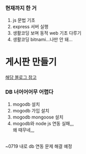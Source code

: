 ### 현재까지 한 거

1) js 문법 기초 <br>
1) express 서버 실행 <br>
2) 생활코딩 보며 동적 web 기초 다루기 <br>
3) 생활코딩 bitnami...나만 안 돼...

# 게시판 만들기
[해당 블로그 참고](https://www.a-mean-blog.com/ko/blog/Node-JS-%EC%B2%AB%EA%B1%B8%EC%9D%8C/Hello-World/Express%EB%A1%9C-%EC%84%9C%EB%B2%84-%EC%8B%A4%ED%96%89%ED%95%98%EA%B8%B0)
<br>
### DB 너어어어무 어렵다
 1) mogodb 설치 <br>
 2) mogodb 가입 설치 <br>
 3) mogodb mongoose 설치 <br>
 4) mogodb와 node js 연동 실패,,, <br>왜 때무네,,,

<br>
~0719 내로 db 연동 문제 해결 예정


